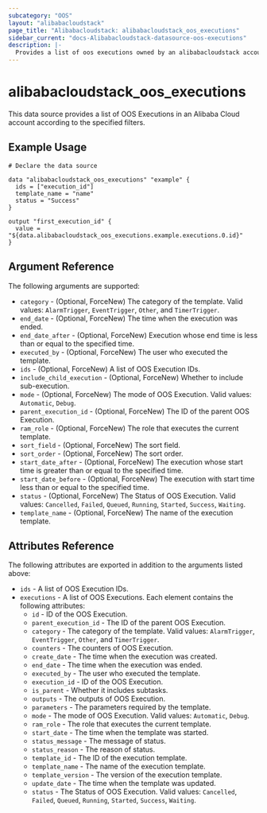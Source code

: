 ```yaml
---
subcategory: "OOS"
layout: "alibabacloudstack"
page_title: "Alibabacloudstack: alibabacloudstack_oos_executions"
sidebar_current: "docs-Alibabacloudstack-datasource-oos-executions"
description: |- 
  Provides a list of oos executions owned by an alibabacloudstack account.
---
```


# alibabacloudstack_oos_executions

This data source provides a list of OOS Executions in an Alibaba Cloud account according to the specified filters.

## Example Usage

```hcl
# Declare the data source

data "alibabacloudstack_oos_executions" "example" {
  ids = ["execution_id"]
  template_name = "name"
  status = "Success"
}

output "first_execution_id" {
  value = "${data.alibabacloudstack_oos_executions.example.executions.0.id}"
}
```

## Argument Reference

The following arguments are supported:

* `category` - (Optional, ForceNew) The category of the template. Valid values: `AlarmTrigger`, `EventTrigger`, `Other`, and `TimerTrigger`.
* `end_date` - (Optional, ForceNew) The time when the execution was ended.
* `end_date_after` - (Optional, ForceNew) Execution whose end time is less than or equal to the specified time.
* `executed_by` - (Optional, ForceNew) The user who executed the template.
* `ids` - (Optional, ForceNew) A list of OOS Execution IDs.
* `include_child_execution` - (Optional, ForceNew) Whether to include sub-execution.
* `mode` - (Optional, ForceNew) The mode of OOS Execution. Valid values: `Automatic`, `Debug`.
* `parent_execution_id` - (Optional, ForceNew) The ID of the parent OOS Execution.
* `ram_role` - (Optional, ForceNew) The role that executes the current template.
* `sort_field` - (Optional, ForceNew) The sort field.
* `sort_order` - (Optional, ForceNew) The sort order.
* `start_date_after` - (Optional, ForceNew) The execution whose start time is greater than or equal to the specified time.
* `start_date_before` - (Optional, ForceNew) The execution with start time less than or equal to the specified time.
* `status` - (Optional, ForceNew) The Status of OOS Execution. Valid values: `Cancelled`, `Failed`, `Queued`, `Running`, `Started`, `Success`, `Waiting`.
* `template_name` - (Optional, ForceNew) The name of the execution template.

## Attributes Reference

The following attributes are exported in addition to the arguments listed above:

* `ids` - A list of OOS Execution IDs.
* `executions` - A list of OOS Executions. Each element contains the following attributes:
  * `id` - ID of the OOS Execution.
  * `parent_execution_id` - The ID of the parent OOS Execution.
  * `category` - The category of the template. Valid values: `AlarmTrigger`, `EventTrigger`, `Other`, and `TimerTrigger`.
  * `counters` - The counters of OOS Execution.
  * `create_date` - The time when the execution was created.
  * `end_date` - The time when the execution was ended.
  * `executed_by` - The user who executed the template.
  * `execution_id` - ID of the OOS Execution.
  * `is_parent` - Whether it includes subtasks.
  * `outputs` - The outputs of OOS Execution.
  * `parameters` - The parameters required by the template.
  * `mode` - The mode of OOS Execution. Valid values: `Automatic`, `Debug`.
  * `ram_role` - The role that executes the current template.
  * `start_date` - The time when the template was started.
  * `status_message` - The message of status.
  * `status_reason` - The reason of status.
  * `template_id` - The ID of the execution template.
  * `template_name` - The name of the execution template.
  * `template_version` - The version of the execution template.
  * `update_date` - The time when the template was updated.
  * `status` - The Status of OOS Execution. Valid values: `Cancelled`, `Failed`, `Queued`, `Running`, `Started`, `Success`, `Waiting`.